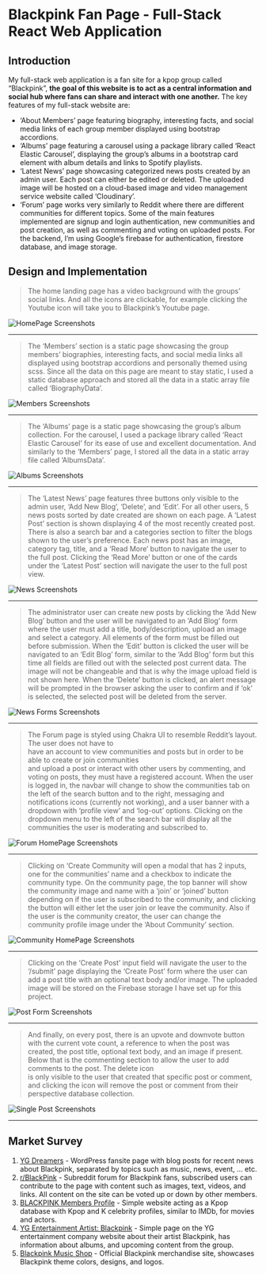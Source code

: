 # Blackpink Fan Page - Full-Stack React Web Application

## Introduction

My full-stack web application is a fan site for a kpop group called “Blackpink”,
**the goal of this website is to act as a central information and social hub
where fans can share and interact with one another.** The key features of my
full-stack website are:

- ‘About Members’ page featuring biography, interesting facts, and social media
  links of each group member displayed using bootstrap accordions.
- ‘Albums’ page featuring a carousel using a package library called ‘React
  Elastic Carousel’, displaying the group’s albums in a bootstrap card element
  with album details and links to Spotify playlists.
- ‘Latest News’ page showcasing categorized news posts created by an admin user.
  Each post can either be edited or deleted. The uploaded image will be hosted
  on a cloud-based image and video management service website called
  ‘Cloudinary’.
- ‘Forum’ page works very similarly to Reddit where there are different
  communities for different topics. Some of the main features implemented are
  signup and login authentication, new communities and post creation, as well as
  commenting and voting on uploaded posts. For the backend, I’m using Google’s
  firebase for authentication, firestore database, and image storage.

## Design and Implementation

> The home landing page has a video background with the groups’ social links.
> And all the icons are clickable, for example clicking the Youtube icon will
> take you to Blackpink’s Youtube page.

![HomePage Screenshots](public/tables/homepage.png)

---

> The ‘Members’ section is a static page showcasing the group members’
> biographies, interesting facts, and social media links all displayed using
> bootstrap accordions and personally themed using scss. Since all the data on
> this page are meant to stay static, I used a static database approach and
> stored all the data in a static array file called ‘BiographyData’.

![Members Screenshots](public/tables/members.png)

---

> The ‘Albums’ page is a static page showcasing the group’s album collection.
> For the carousel, I used a package library called ‘React Elastic Carousel’ for
> its ease of use and excellent documentation. And similarly to the ‘Members’
> page, I stored all the data in a static array file called ‘AlbumsData’.

![Albums Screenshots](public/tables/albums.png)

---

> The ‘Latest News’ page features three buttons only visible to the admin user,
> ‘Add New Blog’, ‘Delete’, and ‘Edit’. For all other users, 5 news posts sorted
> by date created are shown on each page. A ‘Latest Post’ section is shown
> displaying 4 of the most recently created post. There is also a search bar and
> a categories section to filter the blogs shown to the user’s preference. Each
> news post has an image, category tag, title, and a ‘Read More’ button to
> navigate the user to the full post. Clicking the ‘Read More’ button or one of
> the cards under the ‘Latest Post’ section will navigate the user to the full
> post view.

![News Screenshots](public/tables/news.png)

---

> The administrator user can create new posts by clicking the ‘Add New Blog’
> button and the user will be navigated to an ‘Add Blog’ form where the user
> must add a title, body/description, upload an image and select a category. All
> elements of the form must be filled out before submission. When the ‘Edit’
> button is clicked the user will be navigated to an ‘Edit Blog’ form, similar
> to the ‘Add Blog’ form but this time all fields are filled out with the
> selected post current data. The image will not be changeable and that is why
> the image upload field is not shown here. When the ‘Delete’ button is clicked,
> an alert message will be prompted in the browser asking the user to confirm
> and if ‘ok’ is selected, the selected post will be deleted from the server.

![News Forms Screenshots](public/tables/newsForm.png)

---

> The Forum page is styled using Chakra UI to resemble Reddit’s layout. The user
> does not have to  
> have an account to view communities and posts but in order to be able to
> create or join communities  
> and upload a post or interact with other users by commenting, and voting on
> posts, they must have a registered account. When the user is logged in, the
> navbar will change to show the communities tab on  
> the left of the search button and to the right, messaging and notifications
> icons (currently not working), and a user banner with a dropdown with ‘profile
> view’ and ‘log-out’ options. Clicking on the  
> dropdown menu to the left of the search bar will display all the communities
> the user is moderating and subscribed to.

![Forum HomePage Screenshots](public/tables/forumHomepage.png)

---

> Clicking on ‘Create Community will open a modal that has 2 inputs, one for the
> communities’ name and a checkbox to indicate the community type. On the
> community page, the top banner will show the community image and name with a
> ‘join’ or ‘joined’ button depending on if the user is subscribed to the
> community, and clicking the button will either let the user join or leave the
> community. Also if the user is the community creator, the user can change the
> community profile image under the ‘About Community’ section.

![Community HomePage Screenshots](public/tables/communityHomepage.png)

---

> Clicking on the ‘Create Post’ input field will navigate the user to the
> ‘/submit’ page displaying the ‘Create Post’ form where the user can add a post
> title with an optional text body and/or image. The uploaded image will be
> stored on the Firebase storage I have set up for this project.

![Post Form Screenshots](public/tables/post.png)

---

> And finally, on every post, there is an upvote and downvote button with the
> current vote count, a reference to when the post was created, the post title,
> optional text body, and an image if present. Below that is the commenting
> section to allow the user to add comments to the post. The delete icon  
> is only visible to the user that created that specific post or comment, and
> clicking the icon will remove the post or comment from their perspective
> database collection.

![Single Post Screenshots](public/tables/singlePost.png)

---

## Market Survey

1. [YG Dreamers](https://ygdreamers.com) - WordPress fansite page with blog
   posts for recent news about Blackpink, separated by topics such as music,
   news, event, … etc.
2. [r/BlackPink](https://www.reddit.com/r/BlackPink) - Subreddit forum for
   Blackpink fans, subscribed users can contribute to the page with content such
   as images, text, videos, and links. All content on the site can be voted up
   or down by other members.
3. [BLACKPINK Members Profile](https://kprofiles.com/black-pink-members-profile) -
   Simple website acting as a Kpop database with Kpop and K celebrity profiles,
   similar to IMDb, for movies and actors.
4. [YG Entertainment Artist: Blackpink](https://www.ygfamily.com/artist/Main.asp?LANGDIV=E&ARTIDX=70) -
   Simple page on the YG entertainment company website about their artist
   Blackpink, has information about albums, and upcoming content from the group.
5. [Blackpink Music Shop](https://shop.blackpinkmusic.com/) - Official Blackpink
   merchandise site, showcases Blackpink theme colors, designs, and logos.
